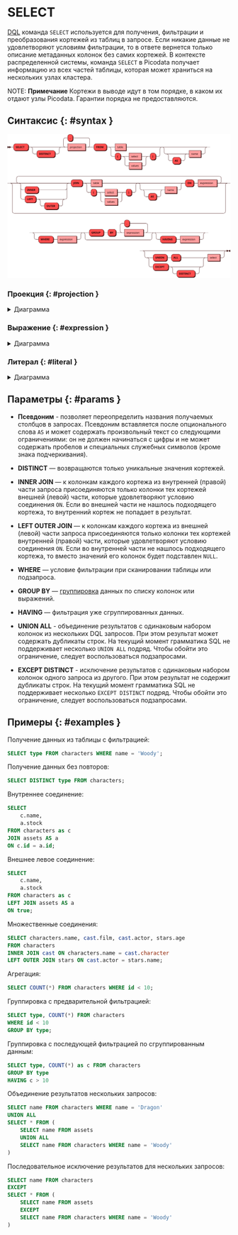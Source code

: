 # SELECT

[DQL](dql.md) команда `SELECT` используется для получения, фильтрации и преобразования
кортежей из таблиц в запросе. Если никакие данные не удовлетворяют условиям фильтрации,
то в ответе вернется только описание метаданных колонок без самих кортежей. В контексте
распределенной системы, команда `SELECT` в Picodata получает информацию из всех частей
таблицы, которая может храниться на нескольких узлах кластера.

NOTE: **Примечание**
Кортежи в выводе идут в том порядке, в каком их отдают узлы Picodata. Гарантии порядка не
предоставляются.

## Синтаксис {: #syntax }

![Select](../../images/ebnf/select.svg)

### Проекция {: #projection }

<details><summary>Диаграмма</summary><p>
![Expression](../../images/ebnf/projection.svg)
</p></details>

### Выражение {: #expression }

<details><summary>Диаграмма</summary><p>
![Expression](../../images/ebnf/expression.svg)
</p></details>

### Литерал  {: #literal }

<details><summary>Диаграмма</summary><p>
![Literal](../../images/ebnf/literal.svg)
</p></details>

## Параметры {: #params }

* **Псевдоним** - позволяет переопределить названия получаемых столбцов в запросах.
Псевдоним вставляется после опционального слова `AS` и может содержать произвольный текст
со следующими ограничениями: он не должен начинаться с цифры и не может содержать пробелов
и специальных служебных символов (кроме знака подчеркивания).

* **DISTINCT** — возвращаются только уникальные значения кортежей.

* **INNER JOIN** — к колонкам каждого кортежа из внутренней (правой) части запроса присоединяются
  только колонки тех кортежей внешней (левой) части, которые удовлетворяют условию соединения
  `ON`. Если во внешней части не нашлось подходящего кортежа, то внутренний кортеж не попадает
  в результат.

* **LEFT OUTER JOIN** — к колонкам каждого кортежа из внешней (левой) части запроса
  присоединяются только колонки тех кортежей внутренней (правой) части, которые удовлетворяют
  условию соединения `ON`. Если во внутренней части не нашлось подходящего кортежа, то
  вместо значений его колонок будет подставлен `NULL`.

* **WHERE** — условие фильтрации при сканировании таблицы или подзапроса.

* **GROUP BY** — [группировка](aggregate.md) данных по списку колонок или выражений.

* **HAVING** — фильтрация уже сгруппированных данных.

* **UNION ALL** - объединение результатов с одинаковым набором колонок из нескольких DQL
  запросов. При этом результат может содержать дубликаты строк. На текущий момент грамматика
  SQL не поддерживает несколько `UNION ALL` подряд. Чтобы обойти это ограничение, следует
  воспользоваться подзапросами.

* **EXCEPT DISTINCT** - исключение результатов с одинаковым набором колонок одного запроса
  из другого. При этом результат не содержит дубликаты строк. На текущий момент грамматика
  SQL не поддерживает несколько `EXCEPT DISTINCT` подряд. Чтобы обойти это ограничение, следует
  воспользоваться подзапросами.

## Примеры  {: #examples }

Получение данных из таблицы с фильтрацией:

```sql
SELECT type FROM characters WHERE name = 'Woody';
```

Получение данных без повторов:

```sql
SELECT DISTINCT type FROM characters;
```

Внутреннее соединение:

```sql
SELECT
    c.name,
    a.stock
FROM characters as c
JOIN assets AS a
ON c.id = a.id;
```

Внешнее левое соединение:

```sql
SELECT
    c.name,
    a.stock
FROM characters as c
LEFT JOIN assets AS a
ON true;
```

Множественные соединения:

```sql
SELECT characters.name, cast.film, cast.actor, stars.age
FROM characters
INNER JOIN cast ON characters.name = cast.character
LEFT OUTER JOIN stars ON cast.actor = stars.name;
```

Агрегация:

```sql
SELECT COUNT(*) FROM characters WHERE id < 10;
```

Группировка с предварительной фильтрацией:

```sql
SELECT type, COUNT(*) FROM characters
WHERE id < 10
GROUP BY type;
```

Группировка с последующей фильтрацией по сгруппированным данным:

```sql
SELECT type, COUNT(*) as c FROM characters
GROUP BY type
HAVING c > 10
```

Объединение результатов нескольких запросов:

```sql
SELECT name FROM characters WHERE name = 'Dragon'
UNION ALL
SELECT * FROM (
    SELECT name FROM assets
    UNION ALL
    SELECT name FROM characters WHERE name = 'Woody'
)
```

Последовательное исключение результатов для нескольких запросов:

```sql
SELECT name FROM characters
EXCEPT
SELECT * FROM (
    SELECT name FROM assets
    EXCEPT
    SELECT name FROM characters WHERE name = 'Woody'
)
```
